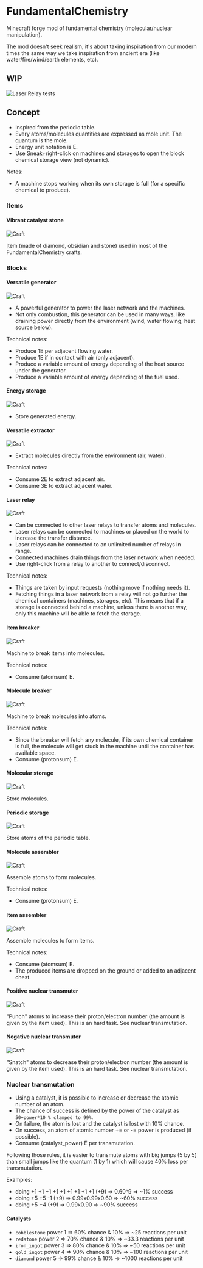 # FundamentalChemistry
Minecraft forge mod of fundamental chemistry (molecular/nuclear manipulation).

The mod doesn't seek realism, it's about taking inspiration from our modern times the same way we take inspiration from ancient era (like water/fire/wind/earth elements, etc).

## WIP 

![Laser Relay tests](https://i.imgur.com/WicW5if.jpg)

## Concept

* Inspired from the periodic table.
* Every atoms/molecules quantities are expressed as mole unit. The quantum is the mole.
* Energy unit notation is E.
* Use Sneak+right-click on machines and storages to open the block chemical storage view (not dynamic).

Notes:

* A machine stops working when its own storage is full (for a specific chemical to produce).

### Items

#### Vibrant catalyst stone

![Craft](/doc/images/craft_vibrant_catalyst_stone.png?raw=true)

Item (made of diamond, obsidian and stone) used in most of the FundamentalChemistry crafts.

### Blocks

#### Versatile generator

![Craft](/doc/images/craft_versatile_generator.png?raw=true)

* A powerful generator to power the laser network and the machines.
* Not only combustion, this generator can be used in many ways, like draining power directly from the environment (wind, water flowing, heat source below).

Technical notes:

* Produce 1E per adjacent flowing water.
* Produce 1E if in contact with air (only adjacent).
* Produce a variable amount of energy depending of the heat source under the generator.
* Produce a variable amount of energy depending of the fuel used.

#### Energy storage

![Craft](/doc/images/craft_energy_storage.png?raw=true)

* Store generated energy.

#### Versatile extractor

![Craft](/doc/images/craft_versatile_extractor.png?raw=true)

* Extract molecules directly from the environment (air, water).

Technical notes:

* Consume 2E to extract adjacent air.
* Consume 3E to extract adjacent water.

#### Laser relay

![Craft](/doc/images/craft_laser_relay.png?raw=true)

* Can be connected to other laser relays to transfer atoms and molecules.
* Laser relays can be connected to machines or placed on the world to increase the transfer distance.
* Laser relays can be connected to an unlimited number of relays in range.
* Connected machines drain things from the laser network when needed.
* Use right-click from a relay to another to connect/disconnect.

Technical notes:

* Things are taken by input requests (nothing move if nothing needs it).
* Fetching things in a laser network from a relay will not go further the chemical containers (machines, storages, etc). This means that if a storage is connected behind a machine, unless there is another way, only this machine will be able to fetch the storage.

#### Item breaker

![Craft](/doc/images/craft_item_breaker.png?raw=true)

Machine to break items into molecules.

Technical notes:

* Consume (atomsum) E.

#### Molecule breaker

![Craft](/doc/images/craft_molecule_breaker.png?raw=true)

Machine to break molecules into atoms.

Technical notes:

* Since the breaker will fetch any molecule, if its own chemical container is full, the molecule will get stuck in the machine until the container has available space.
* Consume (protonsum) E.

#### Molecular storage

![Craft](/doc/images/craft_molecular_storage.png?raw=true)

Store molecules. 

#### Periodic storage

![Craft](/doc/images/craft_periodic_storage.png?raw=true)

Store atoms of the periodic table.

#### Molecule assembler

![Craft](/doc/images/craft_molecule_assembler.png?raw=true)

Assemble atoms to form molecules.

Technical notes:

* Consume (protonsum) E.

#### Item assembler

![Craft](/doc/images/craft_item_assembler.png?raw=true)

Assemble molecules to form items.

Technical notes:

* Consume (atomsum) E.
* The produced items are dropped on the ground or added to an adjacent chest.

#### Positive nuclear transmuter

![Craft](/doc/images/craft_positive_nuclear_transmuter.png?raw=true)

"Punch" atoms to increase their proton/electron number (the amount is given by the item used).
This is an hard task. See nuclear transmutation.

#### Negative nuclear transmuter

![Craft](/doc/images/craft_negative_nuclear_transmuter.png?raw=true)

"Snatch" atoms to decrease their proton/electron number (the amount is given by the item used).
This is an hard task. See nuclear transmutation.

### Nuclear transmutation

* Using a catalyst, it is possible to increase or decrease the atomic number of an atom.
* The chance of success is defined by the power of the catalyst as `50+power*10 % clamped to 99%`.
* On failure, the atom is lost and the catalyst is lost with 10% chance. 
* On success, an atom of atomic number += or -= power is produced (if possible).
* Consume (catalyst_power) E per transmutation.

Following those rules, it is easier to transmute atoms with big jumps (5 by 5) than small jumps like the quantum (1 by 1) which will cause 40% loss per transmutation.

Examples: 
* doing +1 +1 +1 +1 +1 +1 +1 +1 +1 (+9) => 0.60^9 => ~1% success
* doing +5 +5 -1 (+9) => 0.99x0.99x0.60 => ~60% success
* doing +5 +4 (+9) => 0.99x0.90 => ~90% success

#### Catalysts

* `cobblestone` power 1 => 60% chance & 10%  => ~25 reactions per unit
* `redstone` power 2 => 70% chance & 10% => ~33.3 reactions per unit
* `iron_ingot` power 3 => 80% chance & 10% => ~50 reactions per unit
* `gold_ingot` power 4 => 90% chance & 10% => ~100 reactions per unit
* `diamond` power 5 => 99% chance & 10% => ~1000 reactions per unit
